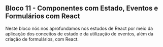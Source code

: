 ## Bloco 11 - Componentes com Estado, Eventos e Formulários com React

Neste bloco nós nos aprofundamos nos estudos de React por meio da aplicação dos conceitos de estado e da utilização de eventos, além da criação de formulários, com React.